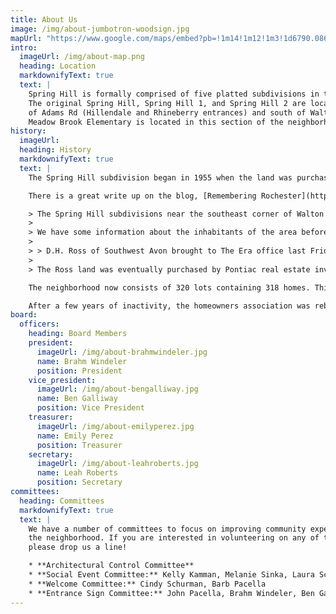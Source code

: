 ```yaml
---
title: About Us
image: /img/about-jumbotron-woodsign.jpg
mapUrl: "https://www.google.com/maps/embed?pb=!1m14!1m12!1m3!1d6790.0860200513225!2d-83.18535732682943!3d42.673090411389296!2m3!1f0!2f0!3f0!3m2!1i1024!2i768!4f13.1!5e0!3m2!1sen!2sus!4v1441649500638"
intro:
  imageUrl: /img/about-map.png
  heading: Location
  markdownifyText: true
  text: |
    Spring Hill is formally comprised of five platted subdivisions in two disjoint groupings.
    The original Spring Hill, Spring Hill 1, and Spring Hill 2 are located to the east
    of Adams Rd (Hillendale and Rhineberry entrances) and south of Walton Blvd (East Maryknoll entrance). Spring Hill 3 and Spring Hill 4 are located north of Avon (Castlebar Dr entrance).
    Meadow Brook Elementary is located in this section of the neighborhood.
history:
  imageUrl:
  heading: History
  markdownifyText: true
  text: |
    The Spring Hill subdivision began in 1955 when the land was purchased by Edward M. Stout, a Pontiac real estate investor. As the years went on, more land was added to the subdivision.

    There is a great write up on the blog, [Remembering Rochester](http://rochesteravonhistory.blogspot.com/2010/11/subdivision-stories-spring-hill.html), that speaks to the history of the subdivision:

    > The Spring Hill subdivisions near the southeast corner of Walton and Adams roads stand on land that was owned by the Ross family for most of the nineteenth century. The property was originally purchased from the federal government in 1825 by Needham Hemingway, a settler who came to Oakland County from Monroe County, New York and built a grist mill in Oakland Township around which the settlement of Goodison would eventually form. By 1857, John Ross, a local builder who had migrated to Michigan from Northampton County, Pennsylvania, owned the land. It later passed to John Ross’s sons, George S. Ross and David H. Ross.
    >
    > We have some information about the inhabitants of the area before Needham Hemingway bought the land, however. This item published in the Rochester Era on November 3, 1899, tells us:
    >
    > > D.H. Ross of Southwest Avon brought to The Era office last Friday a rare collection of Indian arrowheads which he picked up on his farm. In early days an Indian trail ran through the farm and the redmen were in the habit of camping near by on Renshaw’s lake [the lake referred to here was on the Jacob Miller farm just to the south of the Ross property and is also known as Miller’s Lake on most maps]. Mr. Ross says that he has gathered more than a bushel of arrowheads and other Indian relics, but had given the most of them away. The arrowheads are made of a flinty stone, which looks very much like that which abounds in the Lake Superior region.
    >
    > The Ross land was eventually purchased by Pontiac real estate investor Edward M. Stout, and in the spring of 1955, his widow, Grace, platted the first Spring Hill subdivision on it. Subsequent Spring Hill subdivisions were platted later in 1955, in 1957 and 1959, and were developed by the Howard T. Keating real estate firm, which offered new houses in the $25-30,000 range. Today there are 323 [sic] lots in the combined Spring Hill subdivisions. The original Spring Hill subdivision celebrates its 55th birthday in 2010.

    The neighborhood now consists of 320 lots containing 318 homes. This has created a vibrant, multi-generational place to live!

    After a few years of inactivity, the homeowners association was rebooted in 2015. You can read about this process on [Brahm Windeler's Exposure report](https://brahmwindeler.exposure.co/spring-hill-subdivision-2015-04).
board:
  officers:
    heading: Board Members
    president:
      imageUrl: /img/about-brahmwindeler.jpg
      name: Brahm Windeler
      position: President
    vice_president:
      imageUrl: /img/about-bengalliway.jpg
      name: Ben Galliway
      position: Vice President
    treasurer:
      imageUrl: /img/about-emilyperez.jpg
      name: Emily Perez
      position: Treasurer
    secretary:
      imageUrl: /img/about-leahroberts.jpg
      name: Leah Roberts
      position: Secretary
committees:
  heading: Committees
  markdownifyText: true
  text: |
    We have a number of committees to focus on improving community experience within
    the neighborhood. If you are interested in volunteering on any of these committees,
    please drop us a line!

    * **Architectural Control Committee**
    * **Social Event Committee:** Kelly Kamman, Melanie Sinka, Laura Schlitt
    * **Welcome Committee:** Cindy Schurman, Barb Pacella
    * **Entrance Sign Committee:** John Pacella, Brahm Windeler, Ben Galliway
---
```


